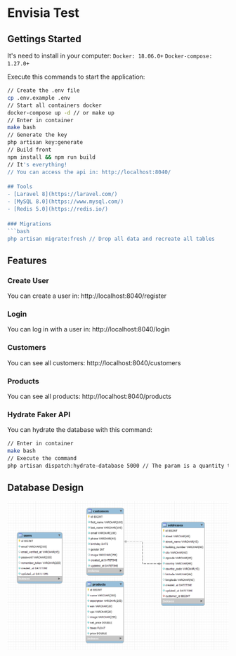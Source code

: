 # Envisia Test
## Gettings Started
It's need to install in your computer:
`Docker: 18.06.0+`
`Docker-compose: 1.27.0+`

Execute this commands to start the application:
```bash
// Create the .env file
cp .env.example .env
// Start all containers docker
docker-compose up -d // or make up
// Enter in container
make bash
// Generate the key
php artisan key:generate
// Build front
npm install && npm run build
// It's everything!
// You can access the api in: http://localhost:8040/

## Tools
- [Laravel 8](https://laravel.com/)
- [MySQL 8.0](https://www.mysql.com/)
- [Redis 5.0](https://redis.io/)

### Migrations
```bash
php artisan migrate:fresh // Drop all data and recreate all tables
```

## Features
### Create User
You can create a user in: http://localhost:8040/register
### Login
You can log in with a user in: http://localhost:8040/login
### Customers
You can see all customers: http://localhost:8040/customers
### Products
You can see all products: http://localhost:8040/products

### Hydrate Faker API
You can hydrate the database with this command:
```bash
// Enter in container
make bash
// Execute the command
php artisan dispatch:hydrate-database 5000 // The param is a quantity to insert data
```

## Database Design

![Database](./docs/database.png)
